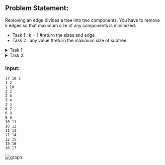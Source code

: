 ## Problem Statement:
Removing an edge divides a tree into two components. You have to remove k edges so that maximum size of any components is minimized.
<ul>
  <li>Task 1 : k = 1         #return the sizes and edge </li>
  <li>Task 2 : any value     #return the maximum size of subtree </li>
</ul>


<details>
  <summary> Task 1: </summary>

  ```
    vector<ll>tree[100];
    ll child[100] , vis[100], par[100];
    
    
    ll dfs(ll i){
    
        vis[i] = 1 ;
        int sub = 1 ;
    
        for(auto x : tree[i]){
            if(!vis[x]){
                sub+=dfs(x);
                par[x] = i ;
            }
        }
        child[i] = sub ;
        return sub ;
    }
    
    int main() {
        int n , e , k , x , y ;
        cin >> n >> e >> k;
    
        fr(i,0,e){
            cin >> x >> y ;
            tree[x].pb(y);
        }
    
        par[1] = -1 ;
        dfs(1);
        int mx = INT_MAX , nd ;
    
        fr(i,2,n+1) {
            if(abs(n-child[i])<mx){
                mx = abs(n-child[i]) ;
                nd = i ;
            }
            //cout << child[i] <<" "; cout << endl;
        }
    
        cout <<"Maximized Subtree size : " << mx << " Removed Edge: "<< nd <<" "<<par[nd] <<"\n";
    return 0 ;
    }


  ```
</details>


<details>
  <summary>Task 2: </summary>

  ```
    vector<ll>tree[100];
    ll child[100] , vis[100], par[100];
    ll n , e , k , x , y , ans = 0 ;
    
    
    ll dfs(ll i){
        vis[i] = 1 ;
        int sub = 1 ;
        for(auto x : tree[i]){
            if(!vis[x]){
                ll val = dfs(x);
                sub+=val;
                par[x] = i ;
            }
        }
        child[i] = sub ;
        return sub ;
    }
    
    
    int tar , opn ;
    
    
    int trav(ll i){
    
    
        vis[i] = 1 ;
    
        int sub = 1 ;
        vector<int>v;
    
        for(auto x : tree[i]){
            if(!vis[x]){
                int val = trav(x);
                if(val) v.pb(val);
                else opn+=1;
                sub+=val ;
            }
        }
    
        if(sub<tar) return sub ;
        if(sub==tar) return 0 ;
    
        sort(all(v));
        reverse(all(v));
    
        for(auto x : v ){
            if(sub>=tar) {
                if(sub==tar && i==1 ) opn-=1;
                sub-=x ; opn+=1;
            }
           else break;
        }
        return sub;
    }
    
    int main() {
    
        cin >> n >> e >> k;
    
        fr(i,0,e){
            cin >> x >> y ;
            tree[x].pb(y);
        }
    
    
    
        par[1] = -1 ;
        dfs(1);
    
        int l = 1 , r = n , ans = INT_MAX ;
    
        while( l <= r ){
            memset(vis,0,sizeof(vis));
            tar = (l+r)/2 , opn = 0 ;
            trav(1);
    
            cout << tar <<" = tar opn = "<< opn << endl;
    
            if(opn>k) l = tar+1;
            else if(opn<k) r = tar-1 ;
            else {
                ans = min(ans,tar);
                r = tar-1;
            }
        }
    
        cout <<"Maximum Size of Subtree with " << k << " edge removal : "<<   ans << endl;
    
    
    return 0 ;
    }

  ```


</details>

### Input: 

```
17 16 2
1 2 
1 10 
2 3 
2 6 
3 4 
3 5 
6 7 
6 8 
8 9 
10 11
10 12
11 13
11 14 
12 15
15 16
16 17

```

![graph](https://github.com/Sajjad-Hossain-Talukder/DataStructures-and-Algorithms/assets/63524824/9f2cee3c-7a75-4942-943b-eae9566c2c65)



